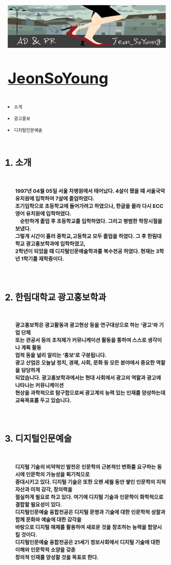 <!doctype html>
<html>
 <head>
   <title>JEONSOYOUNG</title>
   <meta charest="UTF-8">
 </head>
 <body>
   <img src="우웩.jpg" width "100%">
  <br><br><br>
  <h2><strong><u><font size="100%">JeonSoYoung</font></u></strong></h2>
   <br><br><li>소개</li><br>
   <li>광고홍보</li><br>
   <li>디지털인문예술</li>
   <br><br>
   <ol>
     <h1><li>소개</li></h1><br>
     <h3>1997년 04월 05일 서울 차병원에서 태어났다. 4살이 됐을 때 서울국악유치원에 입학하여 7살에 졸업하였다.<br>
     조기입학으로 초등학교에 들어가려고 하였으나, 한글을 몰라 다시 ECC영어 유치원에 입학하였다. <br>
     순탄하게 졸업 후 초등학교를 입학하였다. 그리고 평범한 학창시절을 보냈다.<br>
     그렇게 시간이 흘러 중학교,고등학교 모두 졸업을 하였다. 그 후 한림대학교 광고홍보학과에 입학하였고,<br>
     2학년이 되었을 때 디지털인문예술학과를 복수전공 하였다. 현재는 3학년 1학기를 재학중이다.</h3>
    <br><br>
     <h1><li><a href"http://adv.hallym.ac.kr/user/indexMain.do?siteId=adpr" target="_blank" title="한림대학교 홈페이지">한림대학교 광고홍보학과</a></li><br></h1>
     <h3>광고홍보학은 광고활동과 광고현상 등을 연구대상으로 하는 ‘광고’와 기업 단체 <br>
     또는 관공서 등의 조직체가 커뮤니케이션 활동을 통하여 스스로 생각이나 계획 활동<br>
      업적 등을 널리 알리는 ‘홍보’로 구분됩니다. <br>
     광고 산업은 오늘날 정치, 경제, 사회, 문화 등 모든 분야에서 중요한 역할을 담당하게<br>
     되었습니다. 광고홍보학과에서는 현대 사회에서 광고의 역할과 광고에 나타나는 커뮤니케이션 <br>
     현상을 과학적으로 탐구함으로써 광고계의 능력 있는 인재를 양성하는데 교육목표를 두고 있습니다.</h3>
     <br><br>
     <h1><li><a href"https://sites.google.com/view/dah-hallym" target="_blank" title="한림대학교 디지털인문예술홈페이지">디지털인문예술</a></li></h1>
      <br><h3>디지털 기술의 비약적인 발전은 인문학의 근본적인 변화를 요구하는 동시에 인문학의 가능성을 획기적으로<br>
      증대시키고 있다. 디지털 기술은 또한 오랜 세월 동안 쌓인 인문학의 지적 자산과 미적 감각, 창의력을<br>
      절실하게 필요로 하고 있다. 여기에 디지털 기술과 인문학이 화학적으로 결합할 필요성이 있다. <br>
      디지털인문예술 융합전공은 디지털 문명과 기술에 대한 인문학적 성찰과 함께 문화와 예술에 대한 감각을<br>
      바탕으로 디지털 매체를 활용하여 새로운 것을 창조하는 능력을 함양시킬 것이다. <br>
      디지털인문예술 융합전공은 21세기 정보사회에서 디지털 기술에 대한 이해와 인문학적 소양을 갖춘<br>
      창의적 인재를 양성할 것을 목표로 한다.</h3>
  </body>
</html>
